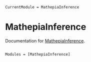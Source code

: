 ```@meta
CurrentModule = MathepiaInference
```

# MathepiaInference

Documentation for [MathepiaInference](https://github.com/JuliaEpi/MathepiaInference.jl).

```@index
```

```@autodocs
Modules = [MathepiaInference]
```
